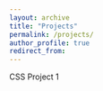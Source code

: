 ```yaml
---
layout: archive
title: "Projects"
permalink: /projects/
author_profile: true
redirect_from:
---
```


CSS Project 1
